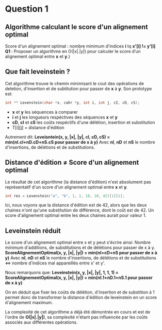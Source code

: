 # Question 1
## Algorithme calculant le score d'un alignement optimal
Score d'un alignement optimal : nombre minimum d'indices **i** tq **x'[i] != y'[i]**
**Q1** : Proposer un algorithme en O(|x|.|y|) pour calculer le score d’un alignement optimal entre **x** et **y**.}

## Que fait leveinstein ?
Cet algorithme trouve le chemin minimisant le cout des opérations de deletion, d'insertion et de subtitution pour passer de **x** à **y**.
Son prototype est:
```C
int ** Levenstein(char *x, cahr *y, int i, int j, cI, cD, cS);
```
- **x** et **y** les séquences à comparer
- **i** et **j** les longueurs respéctives des séquences **x** et **y**
- **cD**, **cI** et **cS** les coûts respéctifs d'une délétion, insertion et substitution
- T[i][j] = distance d'édition

Autrement dit: **Leveisntein(x, y, |x|, |y|, cI, cD, cS) = min(nI.cI+nD.cD+nS.cS pour passer de x à y)** 
Avec **nI**, **nD** et **nS** le nombre d'insertions, de délétions et de substitutions.

## Distance d'édition ≠ Score d'un alignement optimal
Le résultat de cet algorithme (la distance d'édition) n'est absolument pas représentatif d'un score d'un alignement optimal entre **x** et **y**. 
```C
int res = Levenstein("a", "b", 1, 1, 18, 10, 42)[1][1];
```
Ici, nous voyons que la distance d'édition est de 42, alors que les deux chaines n'ont qu'une substitution de différence, dont le coût est de 42. Un score d'alignement optimal entre les deux chaines aurait pour valeur 1.

## Leveinstein réduit
Le score d'un alignement optimal entre x et y peut s'écrire ainsi:
Nombre minimum d'additions, de substitutions et de délétions pour passer de x à y.
**ScoreAlignementOptimal(x, y, |x|, |y|) = min(nI+cD+nS pour passer de x à y)**
Avec **nI**, **nD** et **nS** le nombre d'insertions, de délétions et de substitutions <=> nombre d'indices mal appareillés entre x' et y'.

Nous remarquons que:
**Leveinstein(x, y, |x|, |y|, 1, 1, 1) = ScoreAlignementOptimal(x, y, |x|, |y|) = min(nI.1+nD.1+nS.1 pour passer de x à y)**

On en déduit que fixer les coûts de délétion, d'insertion et de substition à 1 permet donc de transformer la distance d'édition de leveinstein en un score d'alignement maximum.

La complexité de cet algorithme a déjà été démontrée en cours et est de l'ordre de **O(|x|.|y|)**, sa complexité n'étant pas influencée par les coûts associés aux différentes opérations.
